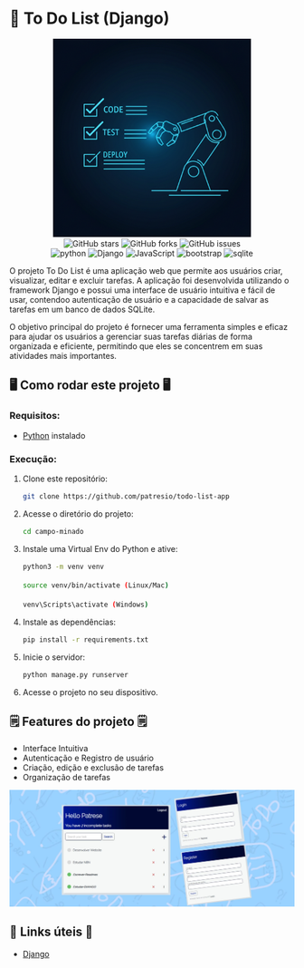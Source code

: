 # 📝 To Do List (Django)

<div align="center">
<img src="https://github.com/patresio/todo-list-app/raw/main/.gitassets/capa.png" width="350" />

<div data-badges>
    <img src="https://img.shields.io/github/stars/patresio/todo-list-app?style=for-the-badge" alt="GitHub stars" />
    <img src="https://img.shields.io/github/forks/patresio/todo-list-app?style=for-the-badge" alt="GitHub forks" />
    <img src="https://img.shields.io/github/issues/patresio/todo-list-app?style=for-the-badge" alt="GitHub issues" />
</div>

<div data-badges>
    <img src="https://img.shields.io/badge/Python-14354C?style=for-the-badge&logo=python&logoColor=white" alt="python" />
    <img src="https://img.shields.io/badge/Django-092E20?style=for-the-badge&logo=django&logoColor=white" alt="Django" />
    <img src="https://img.shields.io/badge/javascript-%23F7DF1E.svg?style=for-the-badge&logo=javascript&logoColor=black" alt="JavaScript" />
    <img src="https://img.shields.io/badge/Bootstrap-563D7C?style=for-the-badge&logo=bootstrap&logoColor=white" alt="bootstrap" />
    <img src="https://img.shields.io/badge/SQLite-07405E?style=for-the-badge&logo=sqlite&logoColor=white" alt="sqlite" />
</div>
</div>

O projeto To Do List é uma aplicação web que permite aos usuários criar, visualizar, editar e excluir tarefas. A aplicação foi desenvolvida utilizando o framework Django e possui uma interface de usuário intuitiva e fácil de usar, contendoo autenticação de usuário e a capacidade de salvar as tarefas em um banco de dados SQLite.

O objetivo principal do projeto é fornecer uma ferramenta simples e eficaz para ajudar os usuários a gerenciar suas tarefas diárias de forma organizada e eficiente, permitindo que eles se concentrem em suas atividades mais importantes.

## 🖥️ Como rodar este projeto 🖥️

### Requisitos:

- [Python](https://python.org) instalado

### Execução:

1. Clone este repositório:

   ```sh
   git clone https://github.com/patresio/todo-list-app
   ```

2. Acesse o diretório do projeto:

   ```sh
   cd campo-minado
   ```

3. Instale uma Virtual Env do Python e ative:

   ```sh
   python3 -m venv venv

   source venv/bin/activate (Linux/Mac)

   venv\Scripts\activate (Windows)
   ```

4. Instale as dependências:

   ```sh
   pip install -r requirements.txt
   ```

5. Inicie o servidor:

   ```sh
   python manage.py runserver
   ```

6. Acesse o projeto no seu dispositivo.

## 🗒️ Features do projeto 🗒️

- Interface Intuitiva
- Autenticação e Registro de usuário
- Criação, edição e exclusão de tarefas
- Organização de tarefas

![](https://github.com/patresio/todo-list-app/raw/main/.gitassets/2.jpg)

## 💎 Links úteis 💎

- [Django](https://docs.djangoproject.com/en/4.2/)
